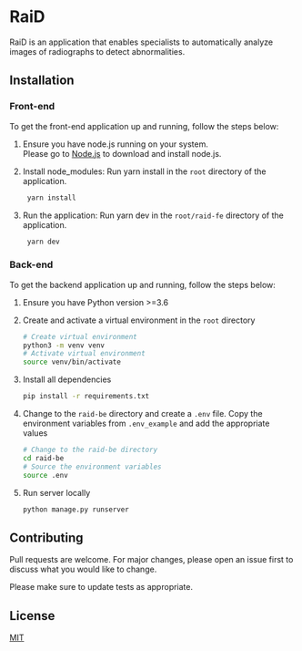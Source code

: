 # RaiD

RaiD is an application that enables specialists to automatically analyze images of radiographs to detect abnormalities.

## Installation

### Front-end

To get the front-end application up and running, follow the steps below:

1. Ensure you have node.js running on your system.  
   Please go to [Node.js](https://nodejs.org/en/) to download and install node.js.

2. Install node_modules:
   Run yarn install in the `root` directory of the application.

   ```sh
    yarn install
   ```

3. Run the application:
   Run yarn dev in the `root/raid-fe` directory of the application.

   ```sh
    yarn dev
   ```

### Back-end

To get the backend application up and running, follow the steps below:

1. Ensure you have Python version >=3.6

2. Create and activate a virtual environment in the `root` directory

   ```sh
   # Create virtual environment
   python3 -m venv venv
   # Activate virtual environment
   source venv/bin/activate
   ```

3. Install all dependencies

   ```sh
   pip install -r requirements.txt
   ```

4. Change to the `raid-be` directory and create a `.env` file. Copy the environment variables from `.env_example` and add the appropriate values

   ```sh
   # Change to the raid-be directory
   cd raid-be
   # Source the environment variables
   source .env
   ```

5. Run server locally

   ```sh
   python manage.py runserver
   ```

## Contributing

Pull requests are welcome. For major changes, please open an issue first to discuss what you would like to change.

Please make sure to update tests as appropriate.

## License

[MIT](https://choosealicense.com/licenses/mit/)
